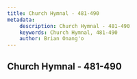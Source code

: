 ```yaml
---
title: Church Hymnal - 481-490
metadata:
    description: Church Hymnal - 481-490
    keywords: Church Hymnal, 481-490
    author: Brian Onang'o
---
```



## Church Hymnal - 481-490
  